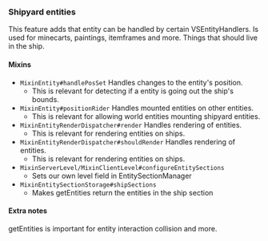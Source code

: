 ### Shipyard entities

This feature adds that entity can be handled by certain VSEntityHandlers.
Is used for minecarts, paintings, itemframes and more. Things that should live
in the ship.

#### Mixins

* `MixinEntity#handlePosSet` Handles changes to the entity's position.
    * This is relevant for detecting if a entity is going out the ship's bounds.
* `MixinEntity#positionRider` Handles mounted entities on other entities.
    * This is relevant for allowing world entities mounting shipyard entities.
* `MixinEntityRenderDispatcher#render` Handles rendering of entities.
    * This is relevant for rendering entities on ships.
* `MixinEntityRenderDispatcher#shouldRender` Handles rendering of entities.
    * This is relevant for rendering entities on ships.
* `MixinServerLevel/MixinClientLevel#configureEntitySections`
    * Sets our own level field in EntitySectionManager
* `MixinEntitySectionStorage#shipSections`
    * Makes getEntities return the entities in the ship section

#### Extra notes

getEntities is important for entity interaction collision and more.
